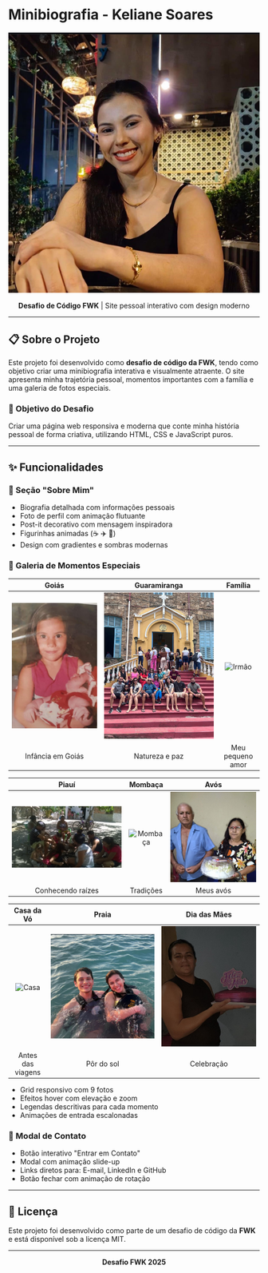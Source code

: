 # Minibiografia - Keliane Soares

<div align="center">

![Preview da Minibiografia](assets/eu.jpg)

**Desafio de Código FWK** | Site pessoal interativo com design moderno

</div>

---

## 📋 Sobre o Projeto

Este projeto foi desenvolvido como **desafio de código da FWK**, tendo como objetivo criar uma minibiografia interativa e visualmente atraente. O site apresenta minha trajetória pessoal, momentos importantes com a família e uma galeria de fotos especiais.

### 🎯 Objetivo do Desafio

Criar uma página web responsiva e moderna que conte minha história pessoal de forma criativa, utilizando HTML, CSS e JavaScript puros.

---

## ✨ Funcionalidades

### 📝 Seção "Sobre Mim"
- Biografia detalhada com informações pessoais
- Foto de perfil com animação flutuante
- Post-it decorativo com mensagem inspiradora
- Figurinhas animadas (☕ ✈️ 📖)
- Design com gradientes e sombras modernas

### 📸 Galeria de Momentos Especiais

<div align="center">

| Goiás | Guaramiranga | Família |
|:---:|:---:|:---:|
| ![Goiás](assets/goias.jpg) | ![Guaramiranga](assets/guaramiranga.jpg) | ![Irmão](assets/irmão.png) |
| Infância em Goiás | Natureza e paz | Meu pequeno amor |

| Piauí | Mombaça | Avós |
|:---:|:---:|:---:|
| ![Piauí](assets/piaui.jpg) | ![Mombaça](assets/mombaça.jpg) | ![Avós](assets/vó-e-vô.jpg) |
| Conhecendo raízes | Tradições | Meus avós |

| Casa da Vó | Praia | Dia das Mães |
|:---:|:---:|:---:|
| ![Casa](assets/casa-vó.jpg) | ![Mar](assets/aproveitando-o-mar.jpg) | ![Mães](assets/dia-das-maes.jpg) |
| Antes das viagens | Pôr do sol | Celebração |

</div>

- Grid responsivo com 9 fotos
- Efeitos hover com elevação e zoom
- Legendas descritivas para cada momento
- Animações de entrada escalonadas

### 💬 Modal de Contato
- Botão interativo "Entrar em Contato"
- Modal com animação slide-up
- Links diretos para: E-mail, LinkedIn e GitHub
- Botão fechar com animação de rotação

---

## 📄 Licença

Este projeto foi desenvolvido como parte de um desafio de código da **FWK** e está disponível sob a licença MIT.

---

<div align="center">

**Desafio FWK 2025**


</div>

